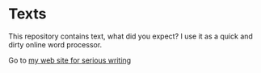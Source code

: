 # Texts 

This repository contains text, what did you expect?
I use it as a quick and dirty online word processor.

Go to [my web site for serious writing](http://sigfrid-lundberg.se/)

